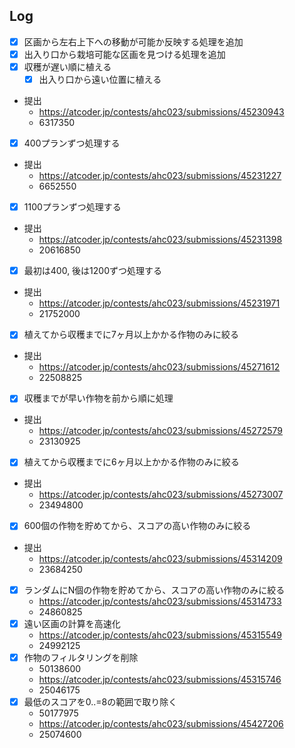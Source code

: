 ## Log

- [x] 区画から左右上下への移動が可能か反映する処理を追加
- [x] 出入り口から栽培可能な区画を見つける処理を追加
- [x] 収穫が遅い順に植える
  - [x] 出入り口から遠い位置に植える
- 提出
  - <https://atcoder.jp/contests/ahc023/submissions/45230943>
  - 6317350
- [x] 400プランずつ処理する
- 提出
  - <https://atcoder.jp/contests/ahc023/submissions/45231227>
  - 6652550
- [x] 1100プランずつ処理する
- 提出
  - <https://atcoder.jp/contests/ahc023/submissions/45231398>
  - 20616850
- [x] 最初は400, 後は1200ずつ処理する
- 提出
  - <https://atcoder.jp/contests/ahc023/submissions/45231971>
  - 21752000
- [x] 植えてから収穫までに7ヶ月以上かかる作物のみに絞る
- 提出
  - <https://atcoder.jp/contests/ahc023/submissions/45271612>
  - 22508825
- [x] 収穫までが早い作物を前から順に処理
- 提出
  - <https://atcoder.jp/contests/ahc023/submissions/45272579>
  - 23130925
- [x] 植えてから収穫までに6ヶ月以上かかる作物のみに絞る
- 提出
  - <https://atcoder.jp/contests/ahc023/submissions/45273007>
  - 23494800
- [x] 600個の作物を貯めてから、スコアの高い作物のみに絞る
- 提出
  - <https://atcoder.jp/contests/ahc023/submissions/45314209>
  - 23684250
- [x] ランダムにN個の作物を貯めてから、スコアの高い作物のみに絞る
  - <https://atcoder.jp/contests/ahc023/submissions/45314733>
  - 24860825
- [x] 遠い区画の計算を高速化
  - <https://atcoder.jp/contests/ahc023/submissions/45315549>
  - 24992125
- [x] 作物のフィルタリングを削除
  - 50138600
  - <https://atcoder.jp/contests/ahc023/submissions/45315746>
  - 25046175
- [x] 最低のスコアを0..=8の範囲で取り除く
  - 50177975
  - <https://atcoder.jp/contests/ahc023/submissions/45427206>
  - 25074600


